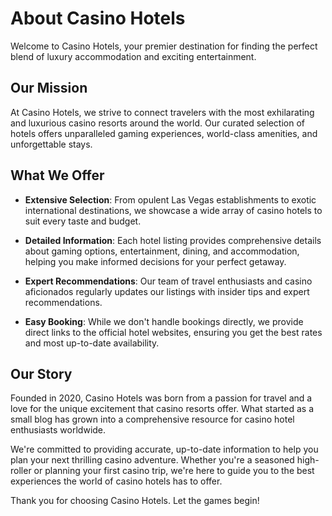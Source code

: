 # About Casino Hotels

Welcome to Casino Hotels, your premier destination for finding the perfect blend of luxury accommodation and exciting entertainment.

## Our Mission

At Casino Hotels, we strive to connect travelers with the most exhilarating and luxurious casino resorts around the world. Our curated selection of hotels offers unparalleled gaming experiences, world-class amenities, and unforgettable stays.

## What We Offer

- **Extensive Selection**: From opulent Las Vegas establishments to exotic international destinations, we showcase a wide array of casino hotels to suit every taste and budget.

- **Detailed Information**: Each hotel listing provides comprehensive details about gaming options, entertainment, dining, and accommodation, helping you make informed decisions for your perfect getaway.

- **Expert Recommendations**: Our team of travel enthusiasts and casino aficionados regularly updates our listings with insider tips and expert recommendations.

- **Easy Booking**: While we don't handle bookings directly, we provide direct links to the official hotel websites, ensuring you get the best rates and most up-to-date availability.

## Our Story

Founded in 2020, Casino Hotels was born from a passion for travel and a love for the unique excitement that casino resorts offer. What started as a small blog has grown into a comprehensive resource for casino hotel enthusiasts worldwide.

We're committed to providing accurate, up-to-date information to help you plan your next thrilling casino adventure. Whether you're a seasoned high-roller or planning your first casino trip, we're here to guide you to the best experiences the world of casino hotels has to offer.

Thank you for choosing Casino Hotels. Let the games begin!